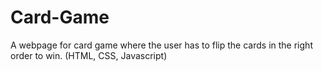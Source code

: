 # Card-Game
A webpage for card game where the user has to flip the cards in the right order to win.
(HTML, CSS, Javascript)
